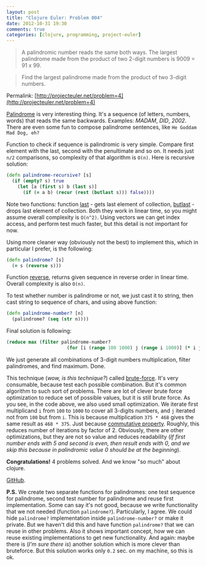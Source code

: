 ```yaml
---
layout: post
title: "Clojure Euler: Problem 004"
date: 2012-10-31 19:30
comments: true
categories: [clojure, programming, project-euler]
---
```


> A palindromic number reads the same both ways. The largest palindrome made from the product of two 2-digit numbers is 9009 = 91 x 99.

> Find the largest palindrome made from the product of two 3-digit numbers.

Permalink: [http://projecteuler.net/problem=4](http://projecteuler.net/problem=4)

<!-- more -->

[Palindrome](http://en.wikipedia.org/wiki/Palindrome) is very interesting thing.
It's a sequence (of letters, numbers, words) that reads the same backwards. Examples: *MADAM*, *DID*, *2002*.
There are even some fun to compose palindrome sentences, like `He Goddam Mad Dog, eh?`

Function to check if sequence is palindromic is very simple.
Compare first element with the last, second with the penultimate and so on.
It needs just `n/2` comparisons, so complexity of that algorithm is `O(n)`. Here is recursive solution:

``` clojure
(defn palindrome-recursive? [s]
  (if (empty? s) true
    (let [a (first s) b (last s)]
      (if (= a b) (recur (rest (butlast s))) false))))
```

Note two functions: function [last](http://clojuredocs.org/clojure_core/clojure.core/last) - gets last element of collection,
[butlast](http://clojuredocs.org/clojure_core/clojure.core/butlast) - drops last element of collection.
Both they work in linear time, so you might assume overall complexity is `O(n^2)`.
Using vectors we can get index access, and perform test much faster, but this detail is not important for now.

Using more cleaner way (obviously not the best) to implement this, which in particular I prefer, is the following:

``` clojure
(defn palindrome? [s]
  (= s (reverse s)))
```

Function [reverse](http://clojuredocs.org/clojure_core/clojure.core/reverse), returns given sequence in reverse order in linear time.
Overall complexity is also `O(n)`.

To test whether number is palindrome or not, we just cast it to string, then cast string to sequence of chars, and using above function:

``` clojure
(defn palindrome-number? [n]
  (palindrome? (seq (str n))))
```

Final solution is following:

``` clojure
(reduce max (filter palindrome-number?
                      (for [i (range 100 1000) j (range i 1000)] (* i j))))
```

We just generate all combinations of 3-digit numbers multiplication, filter palindromes, and find maximum. Done.

This technique (*wow, is this technique?*) called [brute-force](http://en.wikipedia.org/wiki/Brute-force_search).
It's very consumable, because test each possible combination.
But it's common algorithm to such sort of problems.
There are lot of clever brute force optimization to reduce set of possible values, but it is still brute force.
As you see, in the code above, we also used small optimization.
We iterate first multiplicand `i` from `100` to `1000` to cover all 3-digits numbers, and `j` iterated not from `100` but from `i`.
This is because multiplication `375 * 468` gives the same result as `468 * 375`. Just because [commutative property](http://en.wikipedia.org/wiki/Commutative_property).
Roughly, this reduces number of iterations by factor of 2.
Obviously, there are other optimizations, but they are not so value and reduces readability
(*If first number ends with 5 and second is even, then result ends with 0, and we skip this because in palindromic value 0 should be at the beginning*).

**Congratulations!** 4 problems solved. And we know "so much" about clojure.

[GitHub](https://github.com/mishadoff/project-euler/blob/master/src/project_euler/problem004.clj).

**P.S.** We create two separate functions for palindromes: one test sequence for palindrome,
second test number for palindrome and reuse first implementation. Some can say it's not good,
because we write functionality that we not needed (function `palindrome?`).
Particularly, I agree. We could hide `palindrome?` implementation inside `palindrome-number?` or make it private.
But we haven't did this and have function `palindrome?` that we can reuse in other problems. Also it shows important concept,
how we can reuse existing implementations to get new functionality. And again: maybe there is (*I'm sure there is*) another solution
which is more clever than bruteforce. But this solution works only `0.2` sec. on my machine, so this is ok.
